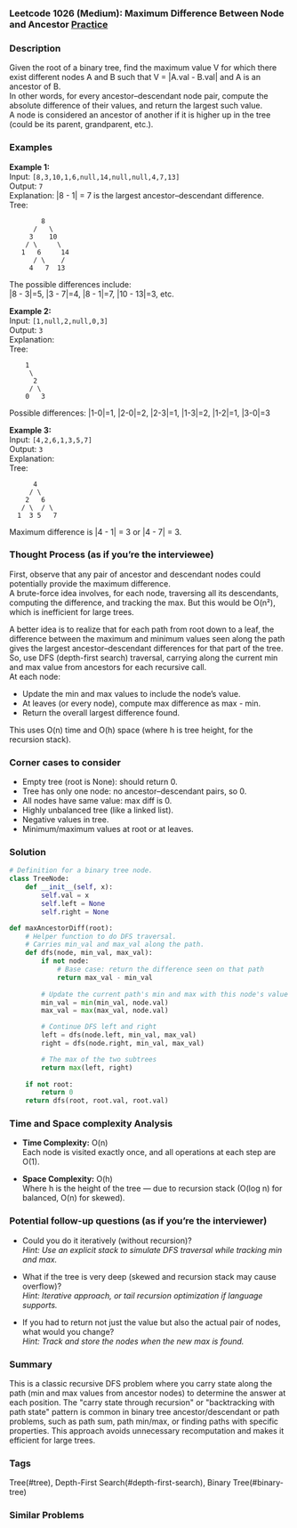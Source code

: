 ### Leetcode 1026 (Medium): Maximum Difference Between Node and Ancestor [Practice](https://leetcode.com/problems/maximum-difference-between-node-and-ancestor)

### Description  
Given the root of a binary tree, find the maximum value V for which there exist different nodes A and B such that V = |A.val - B.val| and A is an ancestor of B.  
In other words, for every ancestor–descendant node pair, compute the absolute difference of their values, and return the largest such value.  
A node is considered an ancestor of another if it is higher up in the tree (could be its parent, grandparent, etc.).  

### Examples  

**Example 1:**  
Input: `[8,3,10,1,6,null,14,null,null,4,7,13]`  
Output: `7`  
Explanation: |8 - 1| = 7 is the largest ancestor–descendant difference.  
Tree:
```
        8
      /   \
     3    10
    / \     \
   1   6     14
      / \    /
     4   7  13
```
The possible differences include:  
|8 - 3|=5, |3 - 7|=4, |8 - 1|=7, |10 - 13|=3, etc.

**Example 2:**  
Input: `[1,null,2,null,0,3]`  
Output: `3`  
Explanation:  
Tree:
```
    1
     \
      2
     / \
    0   3
```
Possible differences: |1-0|=1, |2-0|=2, |2-3|=1, |1-3|=2, |1-2|=1, |3-0|=3

**Example 3:**  
Input: `[4,2,6,1,3,5,7]`  
Output: `3`  
Explanation:  
Tree:
```
      4
     / \
    2   6
   / \  / \
  1  3 5   7
```
Maximum difference is |4 - 1| = 3 or |4 - 7| = 3.

### Thought Process (as if you’re the interviewee)  
First, observe that any pair of ancestor and descendant nodes could potentially provide the maximum difference.  
A brute-force idea involves, for each node, traversing all its descendants, computing the difference, and tracking the max. But this would be O(n²), which is inefficient for large trees.  

A better idea is to realize that for each path from root down to a leaf, the difference between the maximum and minimum values seen along the path gives the largest ancestor–descendant differences for that part of the tree.  
So, use DFS (depth-first search) traversal, carrying along the current min and max value from ancestors for each recursive call.  
At each node:  
- Update the min and max values to include the node’s value.
- At leaves (or every node), compute max difference as max - min.
- Return the overall largest difference found.  

This uses O(n) time and O(h) space (where h is tree height, for the recursion stack).

### Corner cases to consider  
- Empty tree (root is None): should return 0.
- Tree has only one node: no ancestor–descendant pairs, so 0.
- All nodes have same value: max diff is 0.
- Highly unbalanced tree (like a linked list).
- Negative values in tree.
- Minimum/maximum values at root or at leaves.

### Solution

```python
# Definition for a binary tree node.
class TreeNode:
    def __init__(self, x):
        self.val = x
        self.left = None
        self.right = None

def maxAncestorDiff(root):
    # Helper function to do DFS traversal.
    # Carries min_val and max_val along the path.
    def dfs(node, min_val, max_val):
        if not node:
            # Base case: return the difference seen on that path
            return max_val - min_val
        
        # Update the current path's min and max with this node's value
        min_val = min(min_val, node.val)
        max_val = max(max_val, node.val)

        # Continue DFS left and right
        left = dfs(node.left, min_val, max_val)
        right = dfs(node.right, min_val, max_val)

        # The max of the two subtrees
        return max(left, right)
    
    if not root:
        return 0
    return dfs(root, root.val, root.val)
```

### Time and Space complexity Analysis  

- **Time Complexity:** O(n)  
  Each node is visited exactly once, and all operations at each step are O(1).

- **Space Complexity:** O(h)  
  Where h is the height of the tree — due to recursion stack (O(log n) for balanced, O(n) for skewed).

### Potential follow-up questions (as if you’re the interviewer)  

- Could you do it iteratively (without recursion)?  
  *Hint: Use an explicit stack to simulate DFS traversal while tracking min and max.*

- What if the tree is very deep (skewed and recursion stack may cause overflow)?  
  *Hint: Iterative approach, or tail recursion optimization if language supports.*

- If you had to return not just the value but also the actual pair of nodes, what would you change?  
  *Hint: Track and store the nodes when the new max is found.*

### Summary
This is a classic recursive DFS problem where you carry state along the path (min and max values from ancestor nodes) to determine the answer at each position. The "carry state through recursion" or "backtracking with path state" pattern is common in binary tree ancestor/descendant or path problems, such as path sum, path min/max, or finding paths with specific properties. This approach avoids unnecessary recomputation and makes it efficient for large trees.

### Tags
Tree(#tree), Depth-First Search(#depth-first-search), Binary Tree(#binary-tree)

### Similar Problems
